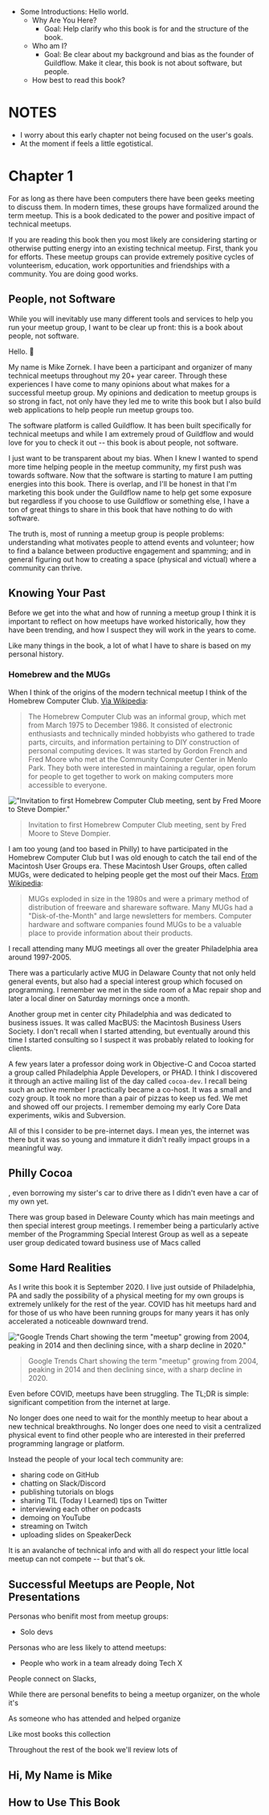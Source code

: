 * Some Introductions: Hello world.
  * Why Are You Here?
    * Goal: Help clarify who this book is for and the structure of the book.
  * Who am I?
    * Goal: Be clear about my background and bias as the founder of Guildflow. Make it clear, this book is not about software, but people.
  * How best to read this book?


# NOTES

* I worry about this early chapter not being focused on the user's goals.
* At the moment if feels a little egotistical.

# Chapter 1

For as long as there have been computers there have been geeks meeting to discuss them. In modern times, these groups have formalized around the term meetup. This is a book dedicated to the power and positive impact of technical meetups.

If you are reading this book then you most likely are considering starting or otherwise putting energy into an existing technical meetup. First, thank you for efforts. These meetup groups can provide extremely positive cycles of volunteerism, education, work opportunities and friendships with a community. You are doing good works.

## People, not Software

While you will inevitably use many different tools and services to help you run your meetup group, I want to be clear up front: this is a book about people, not software.

Hello. 👋 

My name is Mike Zornek. I have been a participant and organizer of many technical meetups throughout my 20+ year career. Through these experiences I have come to many opinions about what makes for a successful meetup group. My opinions and dedication to meetup groups is so strong in fact, not only have they led me to write this book but I also build web applications to help people run meetup groups too.

The software platform is called Guildflow. It has been built specifically for technical meetups and while I am extremely proud of Guildflow and would love for you to check it out -- this book is about people, not software.

I just want to be transparent about my bias. When I knew I wanted to spend more time helping people in the meetup community, my first push was towards software. Now that the software is starting to mature I am putting energies into this book. There is overlap, and I'll be honest in that I'm marketing this book under the Guildflow name to help get some exposure but regardless if you choose to use Guildflow or something else, I have a ton of great things to share in this book that have nothing to do with software.

The truth is, most of running a meetup group is people problems: understanding what motivates people to attend events and volunteer; how to find a balance between productive engagement and spamming; and in general figuring out how to creating a space (physical and victual) where a community can thrive. 

## Knowing Your Past

Before we get into the what and how of running a meetup group I think it is important to reflect on how meetups have worked historically, how they have been trending, and how I suspect they will work in the years to come.

Like many things in the book, a lot of what I have to share is based on my personal history.

### Homebrew and the MUGs 

When I think of the origins of the modern technical meetup I think of the Homebrew Computer Club. [Via Wikipedia](https://en.wikipedia.org/wiki/Homebrew_Computer_Club):

> The Homebrew Computer Club was an informal group, which met from March 1975 to December 1986. It consisted of electronic enthusiasts and technically minded hobbyists who gathered to trade parts, circuits, and information pertaining to DIY construction of personal computing devices. It was started by Gordon French and Fred Moore who met at the Community Computer Center in Menlo Park. They both were interested in maintaining a regular, open forum for people to get together to work on making computers more accessible to everyone.

!["Invitation to first Homebrew Computer Club meeting, sent by Fred Moore to Steve Dompier."](images/Invitation_to_First_Homebrew_Computer_Club_meeting.jpg)

> Invitation to first Homebrew Computer Club meeting, sent by Fred Moore to Steve Dompier.

I am too young (and too based in Philly) to have participated in the Homebrew Computer Club but I was old enough to catch the tail end of the Macintosh User Groups era. These Macintosh User Groups, often called MUGs, were dedicated to helping people get the most ouf their Macs. [From Wikipedia](https://en.wikipedia.org/wiki/Macintosh_User_Group):

> MUGs exploded in size in the 1980s and were a primary method of distribution of freeware and shareware software. Many MUGs had a "Disk-of-the-Month" and large newsletters for members. Computer hardware and software companies found MUGs to be a valuable place to provide information about their products.

I recall attending many MUG meetings all over the greater Philadelphia area around 1997-2005.

There was a particularly active MUG in Delaware County that not only held general events, but also had a special interest group which focused on programming. I remember we met in the side room of a Mac repair shop and later a local diner on Saturday mornings once a month.

Another group met in center city Philadelphia and was dedicated to business issues. It was called MacBUS: the Macintosh Business Users Society. I don't recall when I started attending, but eventually around this time I started consulting so I suspect it was probably related to looking for clients.

A few years later a professor doing work in Objective-C and Cocoa started a group called Philadelphia Apple Developers, or PHAD. I think I discovered it through an active mailing list of the day called `cocoa-dev`. I recall being such an active member I practically became a co-host. It was a small and cozy group. It took no more than a pair of pizzas to keep us fed. We met and showed off our projects. I remember demoing my early Core Data experiments, wikis and Subversion.

All of this I consider to be pre-internet days. I mean yes, the internet was there but it was so young and immature it didn't really impact groups in a meaningful way.

## Philly Cocoa


, even borrowing my sister's car to drive there as I didn't even have a car of my own yet. 

There was group based in Deleware County which has main meetings and then special interest group meetings. I remember being a particularly active member of the Programming Special Interest Group as well as a sepeate user group dedicated toward business use of Macs called 



## Some Hard Realities





As I write this book it is September 2020. I live just outside of Philadelphia, PA and sadly the possibility of a physical meeting for my own groups is extremely unlikely for the rest of the year. COVID has hit meetups hard and for those of us who have been running groups for many years it has only accelerated a noticeable downward trend.

!["Google Trends Chart showing the term "meetup" growing from 2004, peaking in 2014 and then declining since, with a sharp decline in 2020."](images/google-trends-meetup-term.png)

> Google Trends Chart showing the term "meetup" growing from 2004, peaking in 2014 and then declining since, with a sharp decline in 2020.

Even before COVID, meetups have been struggling. The TL;DR is simple: significant competition from the internet at large. 

No longer does one need to wait for the monthly meetup to hear about a new technical breakthroughs. No longer does one need to visit a centralized physical event to find other people who are interested in their preferred programming langrage or platform. 

Instead the people of your local tech community are:

* sharing code on GitHub
* chatting on Slack/Discord
* publishing tutorials on blogs
* sharing TIL (Today I Learned) tips on Twitter
* interviewing each other on podcasts 
* demoing on YouTube
* streaming on Twitch
* uploading slides on SpeakerDeck

It is an avalanche of technical info and with all do respect your little local meetup can not compete -- but that's ok.

## Successful Meetups are People, Not Presentations 

Personas who benifit most from meetup groups:

* Solo devs

Personas who are less likely to attend meetups:

* People who work in a team already doing Tech X




People connect on Slacks, 



While there are personal benefits to being a meetup organizer, on the whole it's 

 As someone who has attended and helped organize 

Like most books this collection

Throughout the rest of the book we'll review lots of 

## Hi, My Name is Mike

## How to Use This Book

